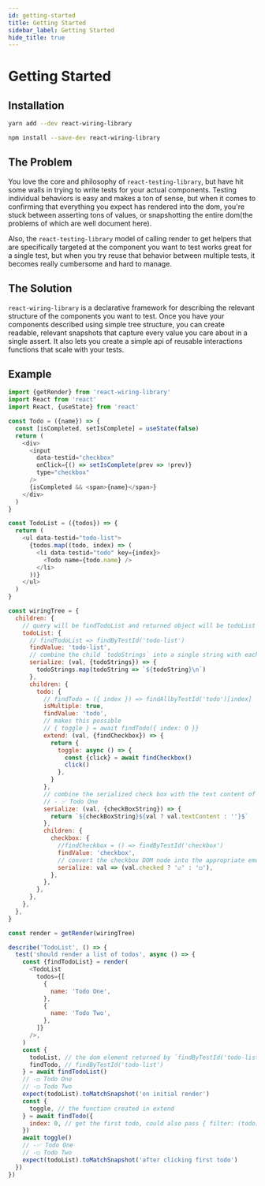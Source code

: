```yaml
---
id: getting-started
title: Getting Started
sidebar_label: Getting Started
hide_title: true
---
```


# Getting Started

## Installation
```bash
yarn add --dev react-wiring-library 
```

```bash
npm install --save-dev react-wiring-library
```

## The Problem

You love the core and philosophy of `react-testing-library`, but have hit some walls in trying to write tests for your actual components.  Testing individual behaviors is easy and makes a ton of sense, but when it comes to confirming that everything you expect has rendered into the dom, you're stuck between asserting tons of values, or snapshotting the entire dom(the problems of which are well document here). 

Also, the `react-testing-library` model of calling render to get helpers that are specifically targeted at the component you want to test works great for a single test, but when you try reuse that behavior between multiple tests, it becomes really cumbersome and hard to manage. 

## The Solution

`react-wiring-library` is a declarative framework for describing the relevant structure of the components you want to test.  Once you have your components described using simple tree structure, you can create readable, relevant snapshots that capture every value you care about in a single assert.  It also lets you create a simple api of reusable interactions functions that scale with your tests. 

## Example
```javascript
import {getRender} from 'react-wiring-library'
import React from 'react'
import React, {useState} from 'react'

const Todo = ({name}) => {
  const [isCompleted, setIsComplete] = useState(false)
  return (
    <div>
      <input
        data-testid="checkbox"
        onClick={() => setIsComplete(prev => !prev)}
        type="checkbox"
      />
      {isCompleted && <span>{name}</span>}
    </div>
  )
}

const TodoList = ({todos}) => {
  return (
    <ul data-testid="todo-list">
      {todos.map((todo, index) => (
        <li data-testid="todo" key={index}>
          <Todo name={todo.name} />
        </li>
      ))}
    </ul>
  )
}

const wiringTree = {
  children: {
    // query will be findTodoList and returned object will be todoList
    todoList: {
      // findTodoList => findByTestId('todo-list')
      findValue: 'todo-list',
      // combine the child `todoStrings` into a single string with each todo on a new line
      serialize: (val, {todoStrings}) => {
        todoStrings.map(todoString => `${todoString}\n`)
      },
      children: {
        todo: {
          // findTodo = ({ index }) => findAllbyTestId('todo')[index]
          isMultiple: true,
          findValue: 'todo',
          // makes this possible
          // { toggle } = await findTodo({ index: 0 }}
          extend: (val, {findCheckbox}) => {
            return {
              toggle: async () => {
                const {click} = await findCheckbox()
                click()
              },
            }
          },
          // combine the serialized check box with the text content of the 'todo' DOM node
          // - ✅ Todo One
          serialize: (val, {checkBoxString}) => {
            return `${checkBoxString}${val ? val.textContent : ''}$`
          },
          children: {
            checkbox: {
              //findCheckbox = () => findByTestId('checkbox')
              findValue: 'checkbox',
              // convert the checkbox DOM node into the appropriate emoji
              serialize: val => (val.checked ? '☑️' : '◻️'),
            },
          },
        },
      },
    },
  },
}

const render = getRender(wiringTree)

describe('TodoList', () => {
  test('should render a list of todos', async () => {
    const {findTodoList} = render(
      <TodoList
        todos={[
          {
            name: 'Todo One',
          },
          {
            name: 'Todo Two',
          },
        ]}
      />,
    )
    const {
      todoList, // the dom element returned by `findByTestId('todo-list')
      findTodo, // findByTestId('todo-list')
    } = await findTodoList()
    // -◻️ Todo One
    // -◻️ Todo Two
    expect(todoList).toMatchSnapshot('on initial render')
    const {
      toggle, // the function created in extend
    } = await findTodo({
      index: 0, // get the first todo, could also pass { filter: (todo) => // filter todos to one }
    })
    await toggle()
    // -✅ Todo One
    // -◻️ Todo Two
    expect(todoList).toMatchSnapshot('after clicking first todo')
  })
})
```






